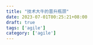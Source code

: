 ```yaml
---
title: "技术大牛的晋升瓶颈"
date: 2023-07-01T00:25:21+08:00
draft: true
tags: ['agile']
category: ['agile']
---
```



